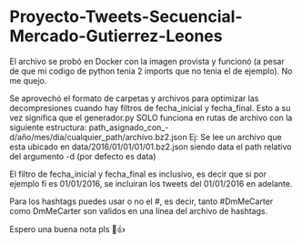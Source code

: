 # Proyecto-Tweets-Secuencial-Mercado-Gutierrez-Leones
El archivo se probó en Docker con la imagen provista y funcionó (a pesar de que mi codigo de python tenia 2 imports que no tenia el de ejemplo). No me quejo.

Se aprovechó el formato de carpetas y archivos para optimizar las decompresiones cuando hay filtros de fecha_inicial y fecha_final. Esto a su vez significa que el generador.py SOLO funciona en rutas de archivo con la siguiente estructura: path_asignado_con_-d/año/mes/dia/cualquier_path/archivo.bz2.json
Ej: Se lee un archivo que esta ubicado en data/2016/01/01/01/01.bz2.json siendo data el path relativo del argumento -d (por defecto es data)

El filtro de fecha_inicial y fecha_final es inclusivo, es decir que si por ejemplo fi es 01/01/2016, se incluiran los tweets del 01/01/2016 en adelante.

Para los hashtags puedes usar o no el #, es decir, tanto #DmMeCarter como DmMeCarter son validos en una línea del archivo de hashtags.

Espero una buena nota pls 🤠👍
